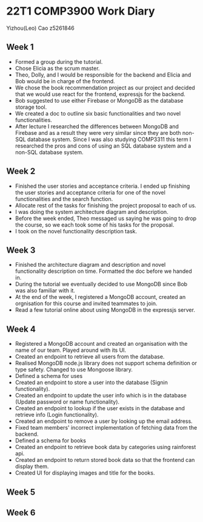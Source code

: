 # 22T1 COMP3900 Work Diary

Yizhou(Leo) Cao z5261846

## Week 1

- Formed a group during the tutorial.
- Chose Elicia as the scrum master.
- Theo, Dolly, and I would be responsible for the backend and Elicia and Bob would be in charge of the frontend.
- We chose the book recommendation project as our project and decided that we would use react for the frontend, expressjs for the backend.
- Bob suggested to use either Firebase or MongoDB as the database storage tool.
- We created a doc to outline six basic functionalities and two novel functionalities.
- After lecture I researched the differences between MongoDB and Firebase and as a result they were very similar since they are both non-SQL database system. Since I was also studying COMP3311 this term I researched the pros and cons of using an SQL database system and a non-SQL database system.

## Week 2

- Finished the user stories and acceptance criteria. I ended up finishing the user stories and acceptance criteria for one of the novel functionalities and the search function.
- Allocate rest of the tasks for finishing the project proposal to each of us.
- I was doing the system architecture diagram and description.
- Before the week ended, Theo messaged us saying he was going to drop the course, so we each took some of his tasks for the proposal.
- I took on the novel functionality description task.

## Week 3

- Finished the architecture diagram and description and novel functionality description on time. Formatted the doc before we handed in.
- During the tutorial we eventually decided to use MongoDB since Bob was also familiar with it.
- At the end of the week, I registered a MongoDB account, created an orgnisation for this course and invited teammates to join.
- Read a few tutorial online about using MongoDB in the expressjs server.

## Week 4

- Registered a MongoDB account and created an organisation with the name of our team. Played around with its UI.
- Created an endpoint to retrieve all users from the database.
- Realised MongoDB node.js library does not support schema definition or type safety. Changed to use Mongoose library.
- Defined a schema for uses
- Created an endpoint to store a user into the database (Signin functionality).
- Created an endpoint to update the user info which is in the database (Update password or name functionality).
- Created an endpoint to lookup if the user exists in the database and retrieve info (Login functionality).
- Created an endpoint to remove a user by looking up the email address.
- Fixed team members' incorrect implementation of fetching data from the backend.
- Defined a schema for books
- Created an endpoint to retrieve book data by categories using rainforest api.
- Created an endpoint to return stored book data so that the frontend can display them.
- Created UI for displaying images and title for the books.

## Week 5

## Week 6
